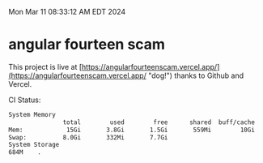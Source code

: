 Mon Mar 11 08:33:12 AM EDT 2024

# angular fourteen scam


This project is live at [https://angularfourteenscam.vercel.app/](https://angularfourteenscam.vercel.app/ "dog!") thanks to Github and Vercel.

CI Status: 

```bash
System Memory
               total        used        free      shared  buff/cache   available
Mem:            15Gi       3.8Gi       1.5Gi       559Mi        10Gi        11Gi
Swap:          8.0Gi       332Mi       7.7Gi
System Storage
684M	.
```
